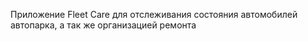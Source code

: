 Приложение Fleet Care для отслеживания состояния автомобилей автопарка, а так же организацией ремонта